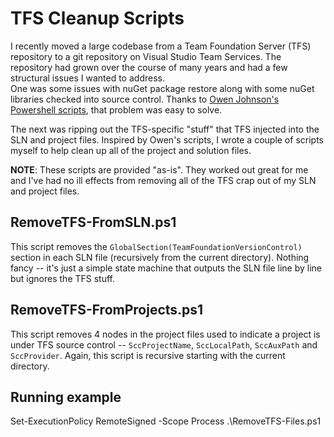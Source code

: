 # TFS Cleanup Scripts

I recently moved a large codebase from a Team Foundation Server (TFS) repository to a 
git repository on Visual Studio Team Services. The repository had grown
over the course of many years and had a few structural issues I wanted to address.  
One was some issues with nuGet package restore along with some nuGet libraries checked 
into source control.  Thanks to [Owen Johnson's Powershell scripts](https://github.com/owen2/AutomaticPackageRestoreMigrationScript),
that problem was easy to solve.

The next was ripping out the TFS-specific "stuff" that TFS injected into the SLN and project files. Inspired by Owen's scripts, I wrote a couple
of scripts myself to help clean up all of the project and solution files.

__NOTE__: These scripts are provided "as-is".  They worked out great for me and I've had
no ill effects from removing all of the TFS crap out of my SLN and project files. 

## RemoveTFS-FromSLN.ps1

This script removes the `GlobalSection(TeamFoundationVersionControl)` section in each SLN file (recursively
from the current directory).  Nothing fancy -- it's just a simple state machine
that outputs the SLN file line by line but ignores the TFS stuff.

## RemoveTFS-FromProjects.ps1

This script removes 4 nodes in the project files used to indicate a project is under TFS source control -- `SccProjectName`, `SccLocalPath`,
`SccAuxPath` and `SccProvider`.  Again, this script is recursive starting with the current directory.

## Running example
Set-ExecutionPolicy RemoteSigned -Scope Process
.\RemoveTFS-Files.ps1


 